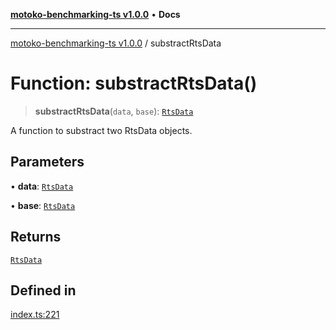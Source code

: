 [**motoko-benchmarking-ts v1.0.0**](../README.md) • **Docs**

***

[motoko-benchmarking-ts v1.0.0](../globals.md) / substractRtsData

# Function: substractRtsData()

> **substractRtsData**(`data`, `base`): [`RtsData`](../type-aliases/RtsData.md)

A function to substract two RtsData objects.

## Parameters

• **data**: [`RtsData`](../type-aliases/RtsData.md)

• **base**: [`RtsData`](../type-aliases/RtsData.md)

## Returns

[`RtsData`](../type-aliases/RtsData.md)

## Defined in

[index.ts:221](https://github.com/ktry1/motoko-benchmarking-ts/blob/358ac8e3b4570fb43e76bccebf75f01c614e08ff/index.ts#L221)

